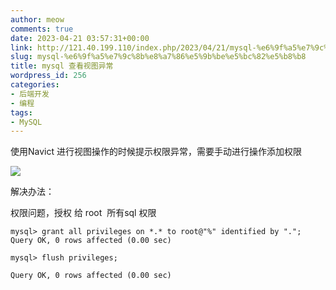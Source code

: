```yaml
---
author: meow
comments: true
date: 2023-04-21 03:57:31+00:00
link: http://121.40.199.110/index.php/2023/04/21/mysql-%e6%9f%a5%e7%9c%8b%e8%a7%86%e5%9b%be%e5%bc%82%e5%b8%b8/
slug: mysql-%e6%9f%a5%e7%9c%8b%e8%a7%86%e5%9b%be%e5%bc%82%e5%b8%b8
title: mysql 查看视图异常
wordpress_id: 256
categories:
- 后端开发
- 编程
tags:
- MySQL
---
```





使用Navict 进行视图操作的时候提示权限异常，需要手动进行操作添加权限





![](http://121.40.199.110/wp-content/uploads/2023/04/image.png)





解决办法：







权限问题，授权 给 root  所有sql 权限














`mysql> grant all privileges on *.* to root@"%" identified by ".";`
`Query OK, 0 rows affected (0.00 sec)`

`mysql> flush privileges;`







`Query OK, 0 rows affected (0.00 sec)`



